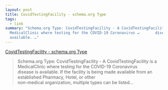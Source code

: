 ```yaml
---
layout: post
title: CovidTestingFacility - schema.org Type
tags:
  - link
summary: "Schema.org Type: CovidTestingFacility - A CovidTestingFacility is a
  MedicalClinic where testing for the COVID-19 Coronavirus ↵       disease is
  available. …"
---
```


[CovidTestingFacility - schema.org Type](https://schema.org/CovidTestingFacility)

<blockquote><p>
Schema.org Type: CovidTestingFacility - A CovidTestingFacility is a MedicalClinic where testing for the COVID-19 Coronavirus<br>      disease is available. If the facility is being made available from an established Pharmacy, Hotel, or other<br>      non-medical organization, multiple types can be listed...
</p></blockquote>
